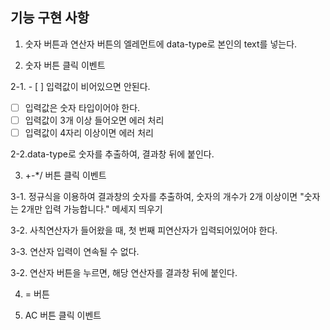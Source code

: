 ## 기능 구현 사항

1. 숫자 버튼과 연산자 버튼의 엘레먼트에 data-type로 본인의 text를 넣는다.

2. 숫자 버튼 클릭 이벤트

2-1. - [ ] 입력값이 비어있으면 안된다.

- [ ] 입력값은 숫자 타입이어야 한다.
- [ ] 입력값이 3개 이상 들어오면 에러 처리
- [ ] 입력값이 4자리 이상이면 에러 처리

2-2.data-type로 숫자를 추출하여, 결과창 뒤에 붙인다.

3.  +-\*/ 버튼 클릭 이벤트

3-1. 정규식을 이용하여 결과창의 숫자를 추출하여, 숫자의 개수가 2개 이상이면 "숫자는 2개만 입력 가능합니다." 메세지 띄우기

3-2. 사칙연산자가 들어왔을 때, 첫 번째 피연산자가 입력되어있어야 한다.

3-3. 연산자 입력이 연속될 수 없다.

3-2. 연산자 버튼을 누르면, 해당 연산자를 결과창 뒤에 붙인다.

4. = 버튼

5. AC 버튼 클릭 이벤트
